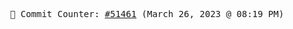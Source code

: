 <p align="center">
    <samp>
        📮 Commit Counter: <a href="https://github.com/Javascript-void0/Javascript-void0/commits/main">#51461</a> (March 26, 2023 @ 08:19 PM)
    </samp>
</p>